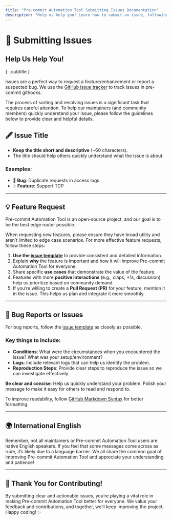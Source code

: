```yaml
---
title: "Pre-commit Automation Tool Submitting Issues Documentation"
description: "Help us help you! Learn how to submit an issue, following the guidelines, so the Pre-commit Automation Tool team can help. Read the technical documentation."
---
```


# 📝 Submitting Issues

## Help Us Help You!

{: .subtitle }

Issues are a perfect way to request a feature/enhancement or report a suspected bug. We use the [GitHub issue tracker](https://github.com/BerryBytes/precommit-util/issues) to track issues in pre-commit githooks.

The process of sorting and resolving issues is a significant task that requires careful attention. To help our maintainers (and community members) quickly understand your issue, please follow the guidelines below to provide clear and helpful details.



## 🖋️ **Issue Title**

- **Keep the title short and descriptive** (~60 characters).
- The title should help others quickly understand what the issue is about.

### Examples:

- 🐛 **Bug**: Duplicate requests in access logs
- 💡 **Feature**: Support TCP

---

## 💡 **Feature Request**

Pre-commit Automation Tool is an open-source project, and our goal is to be the best edge router possible.

When requesting new features, please ensure they have broad utility and aren’t limited to edge case scenarios. For more effective feature requests, follow these steps:

1. **Use the [issue template](https://github.com/BerryBytes/precommit-util/issues)** to provide consistent and detailed information.
2. Explain **why** the feature is important and how it will improve Pre-commit Automation Tool for everyone.
3. Share specific **use cases** that demonstrate the value of the feature.
4. Features with more **positive interactions** (e.g., claps, +1s, discussion) help us prioritize based on community demand.
5. If you’re willing to create a **Pull Request (PR)** for your feature, mention it in the issue. This helps us plan and integrate it more smoothly.

---

## 🐞 **Bug Reports or Issues**

For bug reports, follow the [issue template](https://github.com/BerryBytes/precommit-util/blob/develop/.github/ISSUE_TEMPLATE/bug_report.yml) as closely as possible.

### Key things to include:

- **Conditions**: What were the circumstances when you encountered the issue? What was your setup/environment?
- **Logs**: Include relevant logs that can help us identify the problem.
- **Reproduction Steps**: Provide clear steps to reproduce the issue so we can investigate effectively.

**Be clear and concise**: Help us quickly understand your problem. Polish your message to make it easy for others to read and respond to.

To improve readability, follow [GitHub Markdown Syntax](https://docs.github.com/en/get-started/writing-on-github) for better formatting.

---

## 🌍 **International English**

Remember, not all maintainers or Pre-commit Automation Tool users are native English speakers. If you feel that some messages come across as rude, it’s likely due to a language barrier. We all share the common goal of improving Pre-commit Automation Tool and appreciate your understanding and patience!

---

## 🚀 Thank You for Contributing!

By submitting clear and actionable issues, you’re playing a vital role in making Pre-commit Automation Tool better for everyone. We value your feedback and contributions, and together, we’ll keep improving the project. Happy coding! ✨
